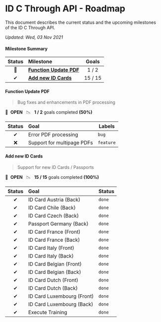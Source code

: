 # ID C Through API - Roadmap

This document describes the current status and the upcoming milestones of the ID C Through API.

*Updated: Wed, 03 Nov 2021*

#### Milestone Summary

| Status | Milestone | Goals |
| :---: | :--- | :---: |
| 🚀 | **[Function Update PDF](#function-update-pdf)** | 1 / 2 |
| ✔ | **[Add new ID Cards](#add-new-idcards)** | 15 / 15 |

#### Function Update PDF
> Bug fixes and enhancements in PDF processing

🚀 &nbsp;**OPEN** &nbsp;&nbsp;📉 &nbsp;&nbsp;**1 / 2** goals completed **(50%)** 

| Status | Goal | Labels |
| :---: | :--- | --- |
| ✔ | Error PDF processing  |`bug`|
| ❌ | Support for multipage PDFs  |`feature`|
  
#### Add new ID Cards
> Support for new ID Cards / Passports

🚀 &nbsp;**OPEN** &nbsp;&nbsp;📉 &nbsp;&nbsp;**15 / 15** goals completed **(100%)**

| Status | Goal | Status |
| :---: | :--- | --- |
| ✔ | ID Card Austria (Back)  |`done`|
| ✔ | ID Card Chile (Back)  |`done`|
| ✔ | ID Card Czech (Back)  |`done`|
| ✔ | Passport Germany (Back)  |`done`|
| ✔ | ID Card France (Front)  |`done`|
| ✔ | ID Card France (Back)  |`done`|
| ✔ | ID Card Italy (Front)  |`done`|
| ✔ | ID Card Italy (Back)  |`done`|
| ✔ | ID Card Belgian (Front)  |`done`|
| ✔ | ID Card Belgian (Back)  |`done`|
| ✔ | ID Card Dutch (Front)  |`done`|
| ✔ | ID Card Dutch (Back)  |`done`|
| ✔ | ID Card Luxembourg (Front)  |`done`|
| ✔ | ID Card Luxembourg (Back)  |`done`|
| ✔ | Execute Training  |`done`|

